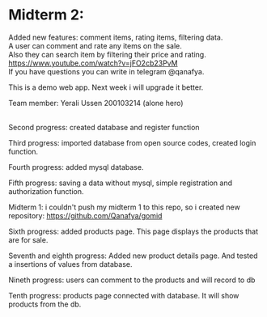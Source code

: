 # Midterm 2:
Added new features: comment items, rating items, filtering data.<br />
A user can comment and rate any items on the sale. <br />
Also they can search item by filtering their price and rating.<br />
https://www.youtube.com/watch?v=jFO2cb23PvM <br />
If you have questions you can write in telegram @qanafya.



This is a demo web app. Next week i will upgrade it better.

Team member:
Yerali Ussen 200103214 (alone hero)<br />
 <br />

Second progress: created database and register function

Third progress: imported database from open source codes, created login function. 

Fourth progress: added mysql database.

Fifth progress: saving a data without mysql, simple registration and authorization function.

Midterm 1: i couldn't push my midterm 1 to this repo, so i created new repository: https://github.com/Qanafya/gomid

Sixth progress: added products page. This page displays the products that are for sale.

Seventh and eighth progress: Added new product details page. And tested a insertions of values from database. 

Nineth progress: users can comment to the products and will record to db

Tenth progress: products page connected with database. It will show products from the db.
